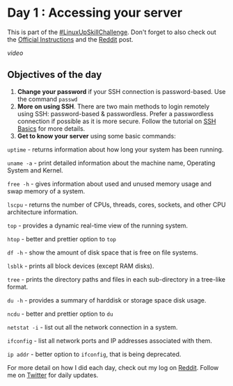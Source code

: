 # Day 1 : Accessing your server

 This is part of the [#LinuxUpSkillChallenge](../challenges/linux-upskill.html). Don't forget to also check out the [Official Instructions](https://github.com/snori74/linuxupskillchallenge/blob/master/01.md) and the [Reddit](https://www.reddit.com/r/linuxupskillchallenge/comments/jm8w84/day_1_accessing_your_server/) post.

 *video*

 ## Objectives of the day
 1. **Change your password** if your SSH connection is password-based. Use the command ```passwd```
 2. **More on using SSH**. There are two main methods to login remotely using SSH: password-based & passwordless. Prefer a passwordless connection if possible as it is more secure. Follow the tutorial on [SSH Basics](../howtos/basic-ssh.html) for more details.
 3. **Get to know your server** using some basic commands:

 ```uptime``` - returns information about how long your system has been running.

 ```uname -a``` - print detailed information about the machine name, Operating System and Kernel.

 ```free -h``` - gives information about used and unused memory usage and swap memory of a system.

 ```lscpu``` - returns the number of CPUs, threads, cores, sockets, and other CPU architecture information.

 ```top``` - provides a dynamic real-time view of the running system.

 ```htop``` - better and prettier option to ```top```

 ```df -h``` - show the amount of disk space that is free on file systems.

 ```lsblk``` - prints all block devices (except RAM disks).

 ```tree``` - prints the directory paths and files in each sub-directory in a tree-like format.

 ```du -h``` - provides a summary of harddisk or storage space disk usage.

 ```ncdu``` - better and prettier option to ```du```

 ```netstat -i``` - list out all the network connection in a system.

 ```ifconfig``` - list all network ports and IP addresses associated with them.

 ```ip addr``` - better option to ```ifconfig```, that is being deprecated.

 For more detail on how I did each day, check out my log on [Reddit](https://www.reddit.com/user/livia2lima). Follow me on [Twitter](https://twitter.com/search?q=%23LinuxUpSkillChallenge%20%40livialimatweets&src=typed_query&f=live) for daily updates.
